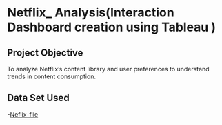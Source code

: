 # Netflix_ Analysis(Interaction Dashboard creation using Tableau )

## Project Objective
To analyze Netflix’s content library and user preferences to understand trends in content consumption.

## Data Set Used
-<a href="https://github.com/SrinithaKundur/Tableau-Netflix-_Analysis/blob/main/netflix_titles.csv">Neflix_file</a>
